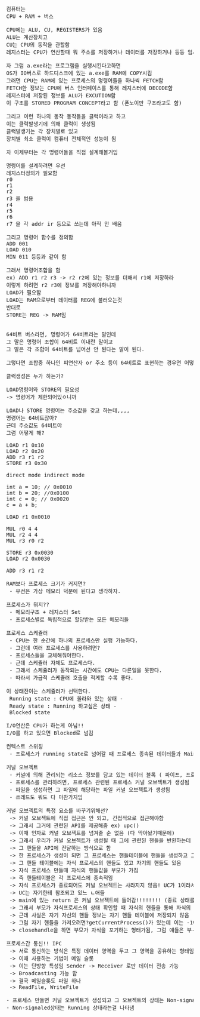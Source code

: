 <pre>
컴퓨터는
CPU + RAM + 버스

CPU에는 ALU, CU, REGISTERS가 있음
ALU는 계산장치고
CU는 CPU의 동작을 관할함
레지스터는 CPU가 연산할때 뭐 주소를 저장하거나 데이터를 저장하거나 등등 임시 저장함

자 그럼 a.exe라는 프로그램을 실행시킨다고하면
OS가 IO버스로 하드디스크에 있는 a.exe를 RAM에 COPY시킴
그러면 CPU는 RAM에 있는 프로세스의 명령어들을 하나씩 FETCH함
FETCH한 정보는 CPU에 버스 인터페이스를 통해 레지스터에 DECODE함
레지스터에 저장된 정보를 ALU가 EXCUTION함
이 구조를 STORED PROGRAM CONCEPT라고 함 (폰노이만 구조라고도 함)

그리고 이런 하나의 동작 동작들을 클럭이라고 하고
이는 클럭발생기에 의해 클럭이 생성됨
클럭발생기는 각 장치별로 있고
장치별 최소 클럭이 컴퓨터 전체적인 성능이 됨

자 이제부터는 각 명령어들을 직접 설계해볼거임

명령어를 설계하려면 우선
레지스터정의가 필요함
r0
r1
r2
r3 을 범용
r4
r5
r6
r7 을 각 addr ir 등으로 쓰는데 아직 안 배움

그리고 명령어 함수를 정의함
ADD 001
LOAD 010
MIN 011 등등과 같이 함

그래서 명령어조합을 함
ex) ADD r1 r2 r3 -> r2 r2에 있는 정보를 더해서 r1에 저장하라
이렇게 하려면 r2 r3에 정보를 저장해야하니까
LOAD가 필요함
LOAD는 RAM으로부터 데이터를 REG에 불러오는것
반대로 
STORE는 REG -> RAM임


64비트 버스라면, 명령어가 64비트라는 말인데
그 말은 명령어 조합이 64비트 이내란 말이고
그 말은 각 조합이 64비트를 넘어선 안 된다는 말이 된다.

그렇다면 조합중 하나인 피연산자 or 주소 등이 64비트로 표현하는 경우면 어떻게 해야하나?

클럭생성은 누가 하는가?

LOAD명령어와 STORE의 필요성
-> 명령어가 제한되어있ㅇ니까

LOAD나 STORE 명령어는 주소값을 갖고 하는데,,,,
명령어는 64비트잖아?
근데 주소값도 64비트야
그럼 어떻게 해?

LOAD r1 0x10
LOAD r2 0x20
ADD r3 r1 r2
STORE r3 0x30

direct mode indirect mode

int a = 10; // 0x0010
int b = 20; //0x0100 
int c = 0; // 0x0020
c = a + b;

LOAD r1 0x0010

MUL r0 4 4
MUL r2 4 4
MUL r3 r0 r2 

STORE r3 0x0030
LOAD r2 0x0030

ADD r3 r1 r2

RAM보다 프로세스 크기가 커지면?
 - 우선은 가상 메모리 덕분에 된다고 생각하자.

프로세스가 뭐지??
 - 메모리구조 + 레지스터 Set
 - 프로세스별로 독립적으로 할당받는 모든 메모리들

프로세스 스케쥴러
 - CPU는 한 순간에 하나의 프로세스만 실행 가능하다.
 - 그런데 여러 프로세스를 사용하려면?
 - 프로세스들을 교체해줘야한다.
 - 근데 스케쥴러 자체도 프로세스다.
 - 그래서 스케쥴러가 동작되는 시간에도 CPU는 다른일을 못한다.
 - 따라서 가급적 스케쥴러 호출을 적게할 수록 좋다.

이 상태전이는 스케쥴러가 선택한다.
 Running state : CPU에 올라와 있는 상태 - 
 Ready state : Running 하고싶은 상태 - 
 Blocked state

I/O연산은 CPU가 하는게 아님!!
I/O를 하고 있으면 Blocked로 넘김

컨텍스트 스위칭
 - 프로세스가 running state로 넘어갈 때 프로세스 종속된 데이터들과 MainMemory에 있는 데이터를 교환하는ㄷ..

커널 오브젝트
 - 커널에 의해 관리되는 리소스 정보를 담고 있는 데이터 블록 ( 파이프, 프로세스, 쓰레드, 파일 등)
 - 프로세스를 관리하려면, 프로세스 관련된 프로세스 커널 오브젝트가 생성됨
 - 파일을 생성하면 그 파일에 해당하는 파일 커널 오브젝트가 생성됨
 - 쓰레드도 뭐도 다 마찬가지임

커널 오브젝트의 특정 요소를 바꾸기위해선?
 -> 커널 오브젝트에 직접 접근은 안 되고, 간접적으로 접근해야함
 -> 그래서 그거에 관련된 API를 제공해줌 ex) upc()
 -> 이때 인자로 커널 오브젝트를 넘겨줄 순 없음 (다 막아놨기때문에)
 -> 그래서 우리가 커널 오브젝트가 생성될 때 그에 관련된 핸들을 반환하는데 (근데 또 각 리소스별로다름)
 -> 그 핸들을 API에 전달하는 방식으로 함
 -> 한 프로세스가 생성이 되면 그 프로세스는 핸들테이블에 핸들을 생성하고 그 테이블은 핸들 값이랑 그 대상체의 주소가 담겨있음
 -> 그 핸들 테이블에는 자식 프로세스의 핸들도 있고 자기의 핸들도 있음 
 -> 자식 프로세스 만들때 자식의 핸들값을 부모가 가짐
 -> 즉 핸들테이블은 각 프로세스에 종속적임
 -> 자식 프로세스가 종료되어도 커널 오브젝트는 사라지지 않음! UC가 1이라서
 -> UC는 자기한테 참조되고 있느 ㄴ애들
 -> main에 있는 return 은 커널 오브젝트에 들어감!!!!!!!! (종료 상태를 저장함)
 -> 그래서 부모가 자식프로세스의 상태 확인할 때 자식의 핸들을 통해 자식의 커널 오브젝트를 접근해 해당 프로세스의 상태를 체크 
 -> 근데 사실은 자기 자신의 핸들 정보는 자기 핸들 테이블에 저장되지 않음
 -> 그럼 자기 핸들을 가져오려면?getCurrentProcess()가 있는데 이는 -1이 return 되는데 이건 진짜 핸들이 아니라 그냥 자기 자신을 나타내는 핸들의 상수임
 -> closehandle을 하면 부모가 자식을 포기하는 형태가됨, 그럼 얘들은 부-모 자식관계가 아니라 그냥 부모에 있는 핸들테이블에서 자식 핸들을 제거하는 것 -> 좀비 프로세스 생성을 방지할 수 이씀

프로세스간 통신!! IPC
 -> 서로 통신하는 방식은 특정 데이터 영역을 두고 그 영역을 공유하는 형태임
 -> 이때 사용하는 기법이 메일 슬롯
 -> 이는 단방향 특성임 Sender -> Receiver 로만 데이터 전송 가능
 -> Broadcasting 가능 함
 -> 결국 메일슬롯도 파일 하나
 -> ReadFile, WriteFile

- 프로세스 만들면 커널 오브젝트가 생성되고 그 오브젝트의 상태는 Non-signaled가 됨
- Non-signaled상태는 Running 상태라는걸 나타냄


</pre>